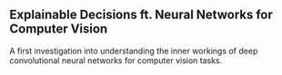 ## Explainable Decisions ft. Neural Networks for Computer Vision

A first investigation into understanding the inner workings of deep convolutional neural networks for computer vision tasks.
